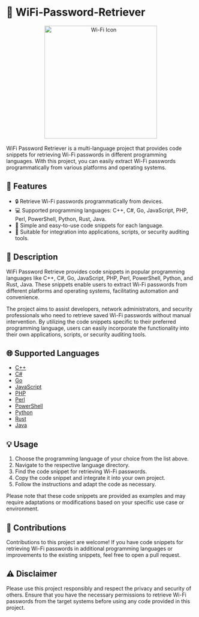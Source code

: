 # 📶 WiFi-Password-Retriever 

<div align="center">
  <img src="https://media.istockphoto.com/id/1138089587/vector/wi-fi-internet-icon-vector-wi-fi-wlan-access-wireless-wifi-hotspot-signal-sign.jpg?s=612x612&w=0&k=20&c=4syKrb4vJ2L7gAmrV3_sOrdAMGh0WfIMCeDpc3Oy2EY=" alt="Wi-Fi Icon" width="300" height="300">
</div><br>
WiFi Password Retriever is a multi-language project that provides code snippets for retrieving Wi-Fi passwords in different programming languages. With this project, you can easily extract Wi-Fi passwords programmatically from various platforms and operating systems.

## 🚀 Features

- 🔒 Retrieve Wi-Fi passwords programmatically from devices.
- 💻 Supported programming languages: C++, C#, Go, JavaScript, PHP, Perl, PowerShell, Python, Rust, Java.
- 🚀 Simple and easy-to-use code snippets for each language.
- 🔧 Suitable for integration into applications, scripts, or security auditing tools.

## 📝 Description 

WiFi Password Retrieve provides code snippets in popular programming languages like C++, C#, Go, JavaScript, PHP, Perl, PowerShell, Python, and Rust, Java. These snippets enable users to extract Wi-Fi passwords from different platforms and operating systems, facilitating automation and convenience.

The project aims to assist developers, network administrators, and security professionals who need to retrieve saved Wi-Fi passwords without manual intervention. By utilizing the code snippets specific to their preferred programming language, users can easily incorporate the functionality into their own applications, scripts, or security auditing tools.

## 🌐 Supported Languages 

- [C++](main.cpp)
- [C#](main.cs)
- [Go](main.go)
- [JavaScript](main.js)
- [PHP](main.php)
- [Perl](main.pl)
- [PowerShell](main.ps1)
- [Python](main.py)
- [Rust](main.rs)
- [Java](main.java)

## 💡 Usage

1. Choose the programming language of your choice from the list above.
2. Navigate to the respective language directory.
3. Find the code snippet for retrieving Wi-Fi passwords.
4. Copy the code snippet and integrate it into your own project.
5. Follow the instructions and adapt the code as necessary.

Please note that these code snippets are provided as examples and may require adaptations or modifications based on your specific use case or environment.

## 🤝 Contributions

Contributions to this project are welcome! If you have code snippets for retrieving Wi-Fi passwords in additional programming languages or improvements to the existing snippets, feel free to open a pull request.

## ⚠️ Disclaimer

Please use this project responsibly and respect the privacy and security of others. Ensure that you have the necessary permissions to retrieve Wi-Fi passwords from the target systems before using any code provided in this project.

